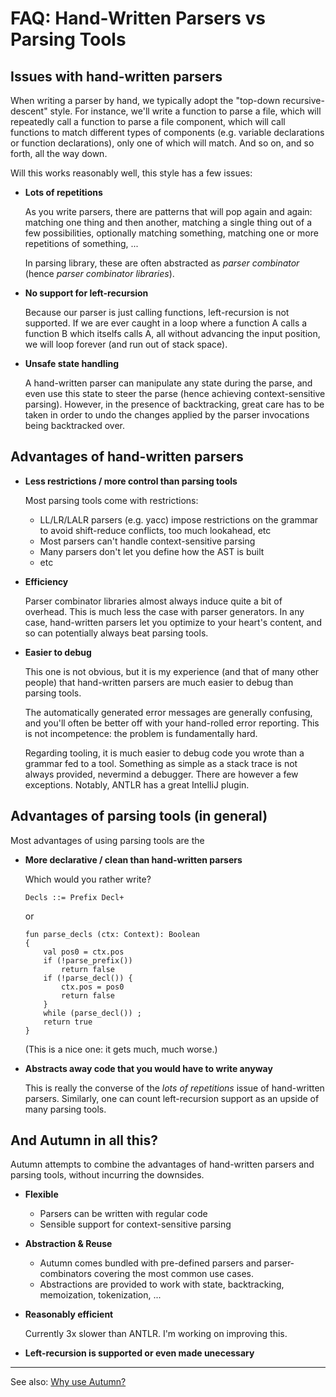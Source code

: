 # FAQ: Hand-Written Parsers vs Parsing Tools

## Issues with hand-written parsers

When writing a parser by hand, we typically adopt the "top-down recursive-descent" style.
For instance, we'll write a function to parse a file, which will repeatedly call a function
to parse a file component, which will call functions to match different types of components
(e.g. variable declarations or function declarations), only one of which will match. And so on, and
so forth, all the way down.

Will this works reasonably well, this style has a few issues:

- **Lots of repetitions**

  As you write parsers, there are patterns that will pop again and again: matching one thing and
  then another, matching a single thing out of a few possibilities, optionally matching something,
  matching one or more repetitions of something, ...
  
  In parsing library, these are often abstracted as *parser combinator* (hence *parser combinator
  libraries*).
  
- **No support for left-recursion**

  Because our parser is just calling functions, left-recursion is not supported. If we are ever caught
  in a loop where a function A calls a function B which itselfs calls A, all without advancing the
  input position, we will loop forever (and run out of stack space).
  
- **Unsafe state handling**

  A hand-written parser can manipulate any state during the parse, and even use this state to
  steer the parse (hence achieving context-sensitive parsing). However, in the presence of
  backtracking, great care has to be taken in order to undo the changes
  applied by the parser invocations being backtracked over.

## Advantages of hand-written parsers

- **Less restrictions / more control than parsing tools**

  Most parsing tools come with restrictions:
  
  - LL/LR/LALR parsers (e.g. yacc) impose restrictions on the grammar to avoid shift-reduce conflicts,
    too much lookahead, etc
  - Most parsers can't handle context-sensitive parsing
  - Many parsers don't let you define how the AST is built
  - etc

- **Efficiency**

  Parser combinator libraries almost always induce quite a bit of overhead.
  This is much less the case with parser generators.
  In any case, hand-written parsers let you optimize to your heart's content, and so can
  potentially always beat parsing tools.
  
- **Easier to debug**

   This one is not obvious, but it is my experience (and that of many other people) that hand-written
   parsers are much easier to debug than parsing tools.
   
   The automatically generated error messages are generally confusing, and you'll often be better
   off with your hand-rolled error reporting. This is not incompetence: the problem is fundamentally
   hard.
   
   Regarding tooling, it is much easier to debug code you wrote than a grammar fed to a tool.
   Something as simple as a stack trace is not always provided, nevermind a debugger.
   There are however a few exceptions. Notably, ANTLR has a great IntelliJ plugin.

## Advantages of parsing tools (in general)

Most advantages of using parsing tools are the 

- **More declarative / clean than hand-written parsers**

    Which would you rather write?

      Decls ::= Prefix Decl+
    
    or
    
      fun parse_decls (ctx: Context): Boolean
      {
          val pos0 = ctx.pos
          if (!parse_prefix())
              return false
          if (!parse_decl()) {
              ctx.pos = pos0
              return false
          }
          while (parse_decl()) ;
          return true
      }

     (This is a nice one: it gets much, much worse.)

- **Abstracts away code that you would have to write anyway**

  This is really the converse of the *lots of repetitions* issue of hand-written parsers.
  Similarly, one can count left-recursion support as an upside of many parsing tools.

## And Autumn in all this?

Autumn attempts to combine the advantages of hand-written parsers and parsing tools, without
incurring the downsides.

- **Flexible**
 
  - Parsers can be written with regular code
  - Sensible support for context-sensitive parsing
  
- **Abstraction & Reuse**

  - Autumn comes bundled with pre-defined parsers and parser-combinators covering the most common
    use cases.
  - Abstractions are provided to work with state, backtracking, memoization, tokenization, ...
  
- **Reasonably efficient**

  Currently 3x slower than ANTLR. I'm working on improving this.
  
- **Left-recursion is supported or even made unecessary**

---

See also: [Why use Autumn?](why.md)